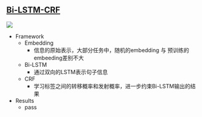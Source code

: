 ## [Bi-LSTM-CRF](https://arxiv.org/pdf/1508.01991.pdf)![](https://ws4.sinaimg.cn/large/006tKfTcly1g1hi3yezuuj30an07i3yu.jpg)+ Framework  + Embedding     + 信息的原始表示，大部分任务中，随机的embedding 与 预训练的embeeding差别不大  + Bi-LSTM     + 通过双向的LSTM表示句子信息  + CRF     + 学习标签之间的转移概率和发射概率，进一步约束Bi-LSTM输出的结果 + Results  + pass